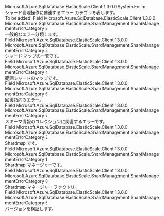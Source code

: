 <Type Name="ShardManagementErrorCategory" FullName="Microsoft.Azure.SqlDatabase.ElasticScale.ShardManagement.ShardManagementErrorCategory">
  <TypeSignature Language="C#" Value="public enum ShardManagementErrorCategory" />
  <TypeSignature Language="ILAsm" Value=".class public auto ansi sealed ShardManagementErrorCategory extends System.Enum" />
  <TypeSignature Language="DocId" Value="T:Microsoft.Azure.SqlDatabase.ElasticScale.ShardManagement.ShardManagementErrorCategory" />
  <TypeSignature Language="VB.NET" Value="Public Enum ShardManagementErrorCategory" />
  <TypeSignature Language="F#" Value="type ShardManagementErrorCategory = " />
  <AssemblyInfo>
    <AssemblyName>Microsoft.Azure.SqlDatabase.ElasticScale.Client</AssemblyName>
    <AssemblyVersion>1.3.0.0</AssemblyVersion>
  </AssemblyInfo>
  <Base>
    <BaseTypeName>System.Enum</BaseTypeName>
  </Base>
  <Docs>
    <summary>
            シャード管理操作に関連するエラー カテゴリを表します。
            </summary>
    <remarks>To be added.</remarks>
  </Docs>
  <Members>
    <Member MemberName="General">
      <MemberSignature Language="C#" Value="General" />
      <MemberSignature Language="ILAsm" Value=".field public static literal valuetype Microsoft.Azure.SqlDatabase.ElasticScale.ShardManagement.ShardManagementErrorCategory General = int32(8)" />
      <MemberSignature Language="DocId" Value="F:Microsoft.Azure.SqlDatabase.ElasticScale.ShardManagement.ShardManagementErrorCategory.General" />
      <MemberSignature Language="VB.NET" Value="General" />
      <MemberSignature Language="F#" Value="General = 8" Usage="Microsoft.Azure.SqlDatabase.ElasticScale.ShardManagement.ShardManagementErrorCategory.General" />
      <MemberType>Field</MemberType>
      <AssemblyInfo>
        <AssemblyName>Microsoft.Azure.SqlDatabase.ElasticScale.Client</AssemblyName>
        <AssemblyVersion>1.3.0.0</AssemblyVersion>
      </AssemblyInfo>
      <ReturnValue>
        <ReturnType>Microsoft.Azure.SqlDatabase.ElasticScale.ShardManagement.ShardManagementErrorCategory</ReturnType>
      </ReturnValue>
      <MemberValue>8</MemberValue>
      <Docs>
        <summary>
            一般的なエラー分類します。
            </summary>
      </Docs>
    </Member>
    <Member MemberName="ListShardMap">
      <MemberSignature Language="C#" Value="ListShardMap" />
      <MemberSignature Language="ILAsm" Value=".field public static literal valuetype Microsoft.Azure.SqlDatabase.ElasticScale.ShardManagement.ShardManagementErrorCategory ListShardMap = int32(3)" />
      <MemberSignature Language="DocId" Value="F:Microsoft.Azure.SqlDatabase.ElasticScale.ShardManagement.ShardManagementErrorCategory.ListShardMap" />
      <MemberSignature Language="VB.NET" Value="ListShardMap" />
      <MemberSignature Language="F#" Value="ListShardMap = 3" Usage="Microsoft.Azure.SqlDatabase.ElasticScale.ShardManagement.ShardManagementErrorCategory.ListShardMap" />
      <MemberType>Field</MemberType>
      <AssemblyInfo>
        <AssemblyName>Microsoft.Azure.SqlDatabase.ElasticScale.Client</AssemblyName>
        <AssemblyVersion>1.3.0.0</AssemblyVersion>
      </AssemblyInfo>
      <ReturnValue>
        <ReturnType>Microsoft.Azure.SqlDatabase.ElasticScale.ShardManagement.ShardManagementErrorCategory</ReturnType>
      </ReturnValue>
      <MemberValue>3</MemberValue>
      <Docs>
        <summary>
            シャード マップの一覧です。
            </summary>
      </Docs>
    </Member>
    <Member MemberName="RangeShardMap">
      <MemberSignature Language="C#" Value="RangeShardMap" />
      <MemberSignature Language="ILAsm" Value=".field public static literal valuetype Microsoft.Azure.SqlDatabase.ElasticScale.ShardManagement.ShardManagementErrorCategory RangeShardMap = int32(4)" />
      <MemberSignature Language="DocId" Value="F:Microsoft.Azure.SqlDatabase.ElasticScale.ShardManagement.ShardManagementErrorCategory.RangeShardMap" />
      <MemberSignature Language="VB.NET" Value="RangeShardMap" />
      <MemberSignature Language="F#" Value="RangeShardMap = 4" Usage="Microsoft.Azure.SqlDatabase.ElasticScale.ShardManagement.ShardManagementErrorCategory.RangeShardMap" />
      <MemberType>Field</MemberType>
      <AssemblyInfo>
        <AssemblyName>Microsoft.Azure.SqlDatabase.ElasticScale.Client</AssemblyName>
        <AssemblyVersion>1.3.0.0</AssemblyVersion>
      </AssemblyInfo>
      <ReturnValue>
        <ReturnType>Microsoft.Azure.SqlDatabase.ElasticScale.ShardManagement.ShardManagementErrorCategory</ReturnType>
      </ReturnValue>
      <MemberValue>4</MemberValue>
      <Docs>
        <summary>
            範囲シャードのマップです。
            </summary>
      </Docs>
    </Member>
    <Member MemberName="Recovery">
      <MemberSignature Language="C#" Value="Recovery" />
      <MemberSignature Language="ILAsm" Value=".field public static literal valuetype Microsoft.Azure.SqlDatabase.ElasticScale.ShardManagement.ShardManagementErrorCategory Recovery = int32(6)" />
      <MemberSignature Language="DocId" Value="F:Microsoft.Azure.SqlDatabase.ElasticScale.ShardManagement.ShardManagementErrorCategory.Recovery" />
      <MemberSignature Language="VB.NET" Value="Recovery" />
      <MemberSignature Language="F#" Value="Recovery = 6" Usage="Microsoft.Azure.SqlDatabase.ElasticScale.ShardManagement.ShardManagementErrorCategory.Recovery" />
      <MemberType>Field</MemberType>
      <AssemblyInfo>
        <AssemblyName>Microsoft.Azure.SqlDatabase.ElasticScale.Client</AssemblyName>
        <AssemblyVersion>1.3.0.0</AssemblyVersion>
      </AssemblyInfo>
      <ReturnValue>
        <ReturnType>Microsoft.Azure.SqlDatabase.ElasticScale.ShardManagement.ShardManagementErrorCategory</ReturnType>
      </ReturnValue>
      <MemberValue>6</MemberValue>
      <Docs>
        <summary>
            回復指向のエラー。
            </summary>
      </Docs>
    </Member>
    <Member MemberName="SchemaInfoCollection">
      <MemberSignature Language="C#" Value="SchemaInfoCollection" />
      <MemberSignature Language="ILAsm" Value=".field public static literal valuetype Microsoft.Azure.SqlDatabase.ElasticScale.ShardManagement.ShardManagementErrorCategory SchemaInfoCollection = int32(7)" />
      <MemberSignature Language="DocId" Value="F:Microsoft.Azure.SqlDatabase.ElasticScale.ShardManagement.ShardManagementErrorCategory.SchemaInfoCollection" />
      <MemberSignature Language="VB.NET" Value="SchemaInfoCollection" />
      <MemberSignature Language="F#" Value="SchemaInfoCollection = 7" Usage="Microsoft.Azure.SqlDatabase.ElasticScale.ShardManagement.ShardManagementErrorCategory.SchemaInfoCollection" />
      <MemberType>Field</MemberType>
      <AssemblyInfo>
        <AssemblyName>Microsoft.Azure.SqlDatabase.ElasticScale.Client</AssemblyName>
        <AssemblyVersion>1.3.0.0</AssemblyVersion>
      </AssemblyInfo>
      <ReturnValue>
        <ReturnType>Microsoft.Azure.SqlDatabase.ElasticScale.ShardManagement.ShardManagementErrorCategory</ReturnType>
      </ReturnValue>
      <MemberValue>7</MemberValue>
      <Docs>
        <summary>
            スキーマ情報のコレクションに関連するエラーです。
            </summary>
      </Docs>
    </Member>
    <Member MemberName="ShardMap">
      <MemberSignature Language="C#" Value="ShardMap" />
      <MemberSignature Language="ILAsm" Value=".field public static literal valuetype Microsoft.Azure.SqlDatabase.ElasticScale.ShardManagement.ShardManagementErrorCategory ShardMap = int32(2)" />
      <MemberSignature Language="DocId" Value="F:Microsoft.Azure.SqlDatabase.ElasticScale.ShardManagement.ShardManagementErrorCategory.ShardMap" />
      <MemberSignature Language="VB.NET" Value="ShardMap" />
      <MemberSignature Language="F#" Value="ShardMap = 2" Usage="Microsoft.Azure.SqlDatabase.ElasticScale.ShardManagement.ShardManagementErrorCategory.ShardMap" />
      <MemberType>Field</MemberType>
      <AssemblyInfo>
        <AssemblyName>Microsoft.Azure.SqlDatabase.ElasticScale.Client</AssemblyName>
        <AssemblyVersion>1.3.0.0</AssemblyVersion>
      </AssemblyInfo>
      <ReturnValue>
        <ReturnType>Microsoft.Azure.SqlDatabase.ElasticScale.ShardManagement.ShardManagementErrorCategory</ReturnType>
      </ReturnValue>
      <MemberValue>2</MemberValue>
      <Docs>
        <summary>
            Shardmap です。
            </summary>
      </Docs>
    </Member>
    <Member MemberName="ShardMapManager">
      <MemberSignature Language="C#" Value="ShardMapManager" />
      <MemberSignature Language="ILAsm" Value=".field public static literal valuetype Microsoft.Azure.SqlDatabase.ElasticScale.ShardManagement.ShardManagementErrorCategory ShardMapManager = int32(1)" />
      <MemberSignature Language="DocId" Value="F:Microsoft.Azure.SqlDatabase.ElasticScale.ShardManagement.ShardManagementErrorCategory.ShardMapManager" />
      <MemberSignature Language="VB.NET" Value="ShardMapManager" />
      <MemberSignature Language="F#" Value="ShardMapManager = 1" Usage="Microsoft.Azure.SqlDatabase.ElasticScale.ShardManagement.ShardManagementErrorCategory.ShardMapManager" />
      <MemberType>Field</MemberType>
      <AssemblyInfo>
        <AssemblyName>Microsoft.Azure.SqlDatabase.ElasticScale.Client</AssemblyName>
        <AssemblyVersion>1.3.0.0</AssemblyVersion>
      </AssemblyInfo>
      <ReturnValue>
        <ReturnType>Microsoft.Azure.SqlDatabase.ElasticScale.ShardManagement.ShardManagementErrorCategory</ReturnType>
      </ReturnValue>
      <MemberValue>1</MemberValue>
      <Docs>
        <summary>
            Shardmap マネージャーです。
            </summary>
      </Docs>
    </Member>
    <Member MemberName="ShardMapManagerFactory">
      <MemberSignature Language="C#" Value="ShardMapManagerFactory" />
      <MemberSignature Language="ILAsm" Value=".field public static literal valuetype Microsoft.Azure.SqlDatabase.ElasticScale.ShardManagement.ShardManagementErrorCategory ShardMapManagerFactory = int32(0)" />
      <MemberSignature Language="DocId" Value="F:Microsoft.Azure.SqlDatabase.ElasticScale.ShardManagement.ShardManagementErrorCategory.ShardMapManagerFactory" />
      <MemberSignature Language="VB.NET" Value="ShardMapManagerFactory" />
      <MemberSignature Language="F#" Value="ShardMapManagerFactory = 0" Usage="Microsoft.Azure.SqlDatabase.ElasticScale.ShardManagement.ShardManagementErrorCategory.ShardMapManagerFactory" />
      <MemberType>Field</MemberType>
      <AssemblyInfo>
        <AssemblyName>Microsoft.Azure.SqlDatabase.ElasticScale.Client</AssemblyName>
        <AssemblyVersion>1.3.0.0</AssemblyVersion>
      </AssemblyInfo>
      <ReturnValue>
        <ReturnType>Microsoft.Azure.SqlDatabase.ElasticScale.ShardManagement.ShardManagementErrorCategory</ReturnType>
      </ReturnValue>
      <MemberValue>0</MemberValue>
      <Docs>
        <summary>
            Shardmap マネージャー ファクトリ。
            </summary>
      </Docs>
    </Member>
    <Member MemberName="Validation">
      <MemberSignature Language="C#" Value="Validation" />
      <MemberSignature Language="ILAsm" Value=".field public static literal valuetype Microsoft.Azure.SqlDatabase.ElasticScale.ShardManagement.ShardManagementErrorCategory Validation = int32(5)" />
      <MemberSignature Language="DocId" Value="F:Microsoft.Azure.SqlDatabase.ElasticScale.ShardManagement.ShardManagementErrorCategory.Validation" />
      <MemberSignature Language="VB.NET" Value="Validation" />
      <MemberSignature Language="F#" Value="Validation = 5" Usage="Microsoft.Azure.SqlDatabase.ElasticScale.ShardManagement.ShardManagementErrorCategory.Validation" />
      <MemberType>Field</MemberType>
      <AssemblyInfo>
        <AssemblyName>Microsoft.Azure.SqlDatabase.ElasticScale.Client</AssemblyName>
        <AssemblyVersion>1.3.0.0</AssemblyVersion>
      </AssemblyInfo>
      <ReturnValue>
        <ReturnType>Microsoft.Azure.SqlDatabase.ElasticScale.ShardManagement.ShardManagementErrorCategory</ReturnType>
      </ReturnValue>
      <MemberValue>5</MemberValue>
      <Docs>
        <summary>
            バージョンを検証します。
            </summary>
      </Docs>
    </Member>
  </Members>
</Type>